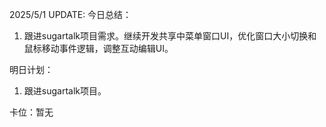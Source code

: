 2025/5/1 UPDATE:
今日总结：
1. 跟进sugartalk项目需求。继续开发共享中菜单窗口UI，优化窗口大小切换和鼠标移动事件逻辑，调整互动编辑UI。

明日计划：
1.  跟进sugartalk项目。

卡位：暂无